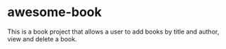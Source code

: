 # awesome-book
This is a book project that allows a user to add books by title and author, view and delete a book. 